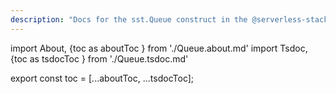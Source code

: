 ```yaml
---
description: "Docs for the sst.Queue construct in the @serverless-stack/resources package"
---
```

import About, {toc as aboutToc } from './Queue.about.md'
import Tsdoc, {toc as tsdocToc } from './Queue.tsdoc.md'

<About />
<Tsdoc />

export const toc = [...aboutToc, ...tsdocToc];